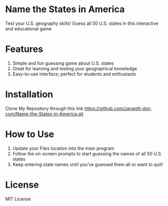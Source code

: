 # Name the States in America
Test your U.S. geography skills!
Guess all 50 U.S. states in this interactive and educational game
# Features
1. Simple and fun guessing game about U.S. states
2. Great for learning and testing your geographical knowledge
3. Easy-to-use interface; perfect for students and enthusiasts
# Installation
Clone My Repository through this link https://github.com/Jayanth-dot-com/Name-the-States-in-America.git
# How to Use
1. Update your Files location into the main program
2. Follow the on-screen prompts to start guessing the names of all 50 U.S. states
3. Keep entering state names until you’ve guessed them all or want to quit!
# License
MIT License